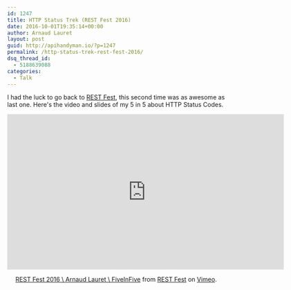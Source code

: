 ```yaml
---
id: 1247
title: HTTP Status Trek (REST Fest 2016)
date: 2016-10-01T19:35:14+00:00
author: Arnaud Lauret
layout: post
guid: http://apihandyman.io/?p=1247
permalink: /http-status-trek-rest-fest-2016/
dsq_thread_id:
  - 5188639088
categories:
  - Talk
---
```

I had the luck to go back to [REST Fest](http://www.restfest.org/), this second time was as awesome as last one. Here's the video and slides of my 5 in 5 about HTTP Status Codes.
 
<center>
<iframe src="https://player.vimeo.com/video/183658014" width="640" height="360" frameborder="0" webkitallowfullscreen mozallowfullscreen allowfullscreen></iframe> <p><a href="https://vimeo.com/183658014">REST Fest 2016 \ Arnaud Lauret \ FiveInFive</a> from <a href="https://vimeo.com/restfest">REST Fest</a> on <a href="https://vimeo.com">Vimeo</a>.</p>

<script async class="speakerdeck-embed" data-id="d43efe60d17e42479a9afb454a3bcbe0" data-ratio="1.77777777777778" src="//speakerdeck.com/assets/embed.js"></script>
</center>